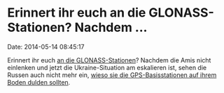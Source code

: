 Erinnert ihr euch an die GLONASS-Stationen? Nachdem \...
========================================================

Date: 2014-05-14 08:45:17

Erinnert ihr euch [an die
GLONASS-Stationen](http://blog.fefe.de/?ts=ac76287d)? Nachdem die Amis
nicht einlenken und jetzt die Ukraine-Situation am eskalieren ist, sehen
die Russen auch nicht mehr ein, [wieso sie die GPS-Basisstationen auf
ihrem Boden dulden
sollten](http://de.ria.ru/security_and_military/20140513/268488045.html).
